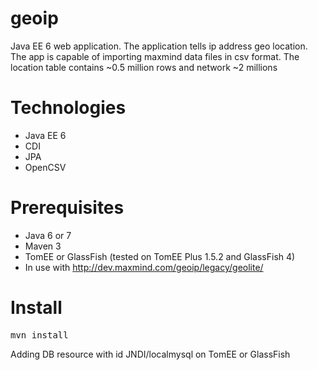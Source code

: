 geoip
===========

Java EE 6 web application.
The application tells ip address geo location.
The app is capable of importing maxmind data files in csv format.
The location table contains ~0.5 million rows and network ~2 millions

Technologies
===========
- Java EE 6
- CDI
- JPA
- OpenCSV

Prerequisites
===========
- Java 6 or 7
- Maven 3
- TomEE or GlassFish  (tested on TomEE Plus 1.5.2 and GlassFish 4)
- In use with http://dev.maxmind.com/geoip/legacy/geolite/

Install
===========
<pre>
mvn install
</pre>

Adding DB resource with id JNDI/localmysql on TomEE or GlassFish
